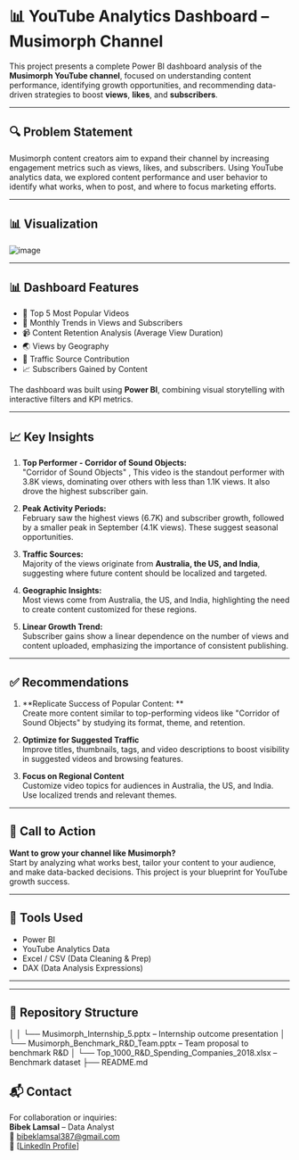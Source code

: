 # 📊 YouTube Analytics Dashboard – Musimorph Channel

This project presents a complete Power BI dashboard analysis of the **Musimorph YouTube channel**, focused on understanding content performance, identifying growth opportunities, and recommending data-driven strategies to boost **views**, **likes**, and **subscribers**.

---

## 🔍 Problem Statement

Musimorph content creators aim to expand their channel by increasing engagement metrics such as views, likes, and subscribers. Using YouTube analytics data, we explored content performance and user behavior to identify what works, when to post, and where to focus marketing efforts.

---

## 📊 Visualization


![image](https://github.com/user-attachments/assets/eb9820a4-d9ff-4d45-898f-49f69de49440)


---

## 📊 Dashboard Features

- 📌 Top 5 Most Popular Videos  
- 📅 Monthly Trends in Views and Subscribers  
- 📹 Content Retention Analysis (Average View Duration)  
- 🌏 Views by Geography  
- 🚦 Traffic Source Contribution  
- 📈 Subscribers Gained by Content

The dashboard was built using **Power BI**, combining visual storytelling with interactive filters and KPI metrics.



---


## 📈 Key Insights

1. **Top Performer - Corridor of Sound Objects:**  
   "Corridor of Sound Objects" , This video is the standout performer with 3.8K views, dominating over others with less than 1.1K views. It also drove the highest subscriber gain.

2. **Peak Activity Periods:**  
   February saw the highest views (6.7K) and subscriber growth, followed by a smaller peak in September (4.1K views). These suggest seasonal opportunities.
   
3. **Traffic Sources:**  
   Majority of the views originate from **Australia, the US, and India**, suggesting where future content should be localized and targeted.

4. **Geographic Insights:**  
   Most views come from Australia, the US, and India, highlighting the need to create content customized for these regions.
   
5. **Linear Growth Trend:**  
   Subscriber gains show a linear dependence on the number of views and content uploaded, emphasizing the importance of consistent publishing.

---

## ✅ Recommendations

1. **Replicate Success of Popular Content:
**  
   Create more content similar to top-performing videos like "Corridor of Sound Objects" by studying its format, theme, and retention.

2. **Optimize for Suggested Traffic**  
   Improve titles, thumbnails, tags, and video descriptions to boost visibility in suggested videos and browsing features.

3. **Focus on Regional Content**  
   Customize video topics for audiences in Australia, the US, and India. Use localized trends and relevant themes.


---

## 🚀 Call to Action

**Want to grow your channel like Musimorph?**  
Start by analyzing what works best, tailor your content to your audience, and make data-backed decisions. This project is your blueprint for YouTube growth success.


---


## 📎 Tools Used

- Power BI
- YouTube Analytics Data
- Excel / CSV (Data Cleaning & Prep)
- DAX (Data Analysis Expressions)



---


---

## 📂 Repository Structure
│
│ └── Musimorph_Internship_5.pptx – Internship outcome presentation
│ └── Musimorph_Benchmark_R&D_Team.pptx – Team proposal to benchmark R&D
│ └── Top_1000_R&D_Spending_Companies_2018.xlsx – Benchmark dataset
├── README.md





## 📬 Contact

For collaboration or inquiries:  
**Bibek Lamsal** – Data Analyst  <br>
📧 bibeklamsal387@gmail.com <br>
🔗 [[LinkedIn Profile](https://www.linkedin.com/in/bibek-lamsal-65323817b/)]  

